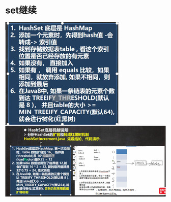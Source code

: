 # set继续
![输入图片说明](/imgs/2024-07-18/zyYMyEjB3P5qUhKa.png)
![输入图片说明](/imgs/2024-07-18/qkheI5p2t8gRdOgf.png)
                                                                                                                                                      
<!--stackedit_data:
eyJoaXN0b3J5IjpbNTU3ODk3NTE2LC0xOTcwODQ1MzUzLC0xMj
AzOTY2OTQxXX0=
-->